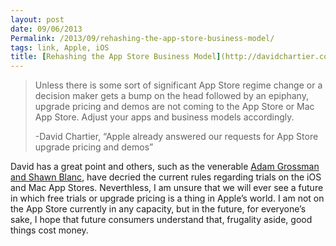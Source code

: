 ```yaml
---
layout: post
date: 09/06/2013
Permalink: /2013/09/rehashing-the-app-store-business-model/
tags: link, Apple, iOS
title: [Rehashing the App Store Business Model](http://davidchartier.com/app-store-upgrade-pricing-demos/)
---
```


<blockquote>
  <p>Unless there is some sort of significant App Store regime change or a decision maker gets a bump on the head followed by an epiphany, upgrade pricing and demos are not coming to the App Store or Mac App Store. Adjust your apps and business models accordingly.</p>
  
  <p>-David Chartier, &#8220;Apple already answered our requests for App Store upgrade pricing and demos&#8221;</p>
</blockquote>

<p>David has a great point and others, such as the venerable <a href="http://shawnblanc.net/2013/09/on-free-trials-for-ios-apps/" title="On Free Trials for iOS Apps - Shawn Blanc">Adam Grossman and Shawn Blanc</a>, have decried the current rules regarding trials on the iOS and Mac App Stores. Neverthless, I am unsure that we will ever see a future in which free trials or upgrade pricing is a thing in Apple&#8217;s world. I am not on the App Store currently in any capacity, but in the future, for everyone&#8217;s sake, I hope that future consumers understand that, frugality aside, good things cost money.</p>